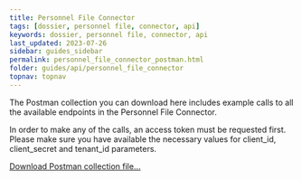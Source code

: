 ```yaml
---
title: Personnel File Connector
tags: [dossier, personnel file, connector, api]
keywords: dossier, personnel file, connector, api
last_updated: 2023-07-26
sidebar: guides_sidebar
permalink: personnel_file_connector_postman.html
folder: guides/api/personnel_file_connector
topnav: topnav
---
```


The Postman collection you can download here includes example calls to all the available endpoints in the Personnel File Connector.

In order to make any of the calls, an access token must be requested first. Please make sure you have available the necessary values for client_id, client_secret and tenant_id parameters.  

[Download Postman collection file...](pages/guides/postman/download/dossier-api.postman_collection.json)
